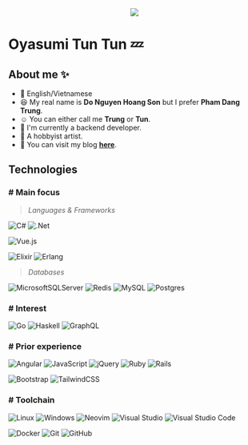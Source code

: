 <div align="center">
<img max-width="800" src="https://lh3.googleusercontent.com/pw/AM-JKLU9nnjZi7meB8kpHu1um0Cdn8pfFgNJnB_V_5v_A9jVivVXEC_iFhLEMDumCiS_anYQ8H_RwQjyF_EzexCI4EljKOr59Dc4KSshm_bfYtiklmSqkvIrIJT965l_7vc3-huBtcByob6aRTAkpkUMh7U8=w1078-h502-no?authuser=0"/>
</div>

# Oyasumi Tun Tun 💤

## About me ✨
- 💬 English/Vietnamese
- 😆 My real name is **Do Nguyen Hoang Son** but I prefer **Pham Dang Trung**.
- ☺️  You can either call me **Trung** or **Tun**.
- 🏢 I'm currently a backend developer.
- 🎨 A hobbyist artist.
- 📓 You can visit my blog **[here](https://www.phamdangtrung.com/)**.

## Technologies
### **# Main focus**

> *Languages & Frameworks*

![C#](https://img.shields.io/badge/c%23-%23239120.svg?style=for-the-badge&logo=c-sharp&logoColor=white)&nbsp;![.Net](https://img.shields.io/badge/.NET-5C2D91?style=for-the-badge&logo=.net&logoColor=white)

![Vue.js](https://img.shields.io/badge/vuejs-%2335495e.svg?style=for-the-badge&logo=vuedotjs&logoColor=%234FC08D)&nbsp;

![Elixir](https://img.shields.io/badge/elixir-%234B275F.svg?style=for-the-badge&logo=elixir&logoColor=white)&nbsp;![Erlang](https://img.shields.io/badge/Erlang-white.svg?style=for-the-badge&logo=erlang&logoColor=a90533)&nbsp;

> *Databases*

![MicrosoftSQLServer](https://img.shields.io/badge/Microsoft%20SQL%20Sever-CC2927?style=for-the-badge&logo=microsoft%20sql%20server&logoColor=white)&nbsp;![Redis](https://img.shields.io/badge/redis-%23DD0031.svg?style=for-the-badge&logo=redis&logoColor=white)&nbsp;![MySQL](https://img.shields.io/badge/mysql-%2300f.svg?style=for-the-badge&logo=mysql&logoColor=white)&nbsp;![Postgres](https://img.shields.io/badge/postgres-%23316192.svg?style=for-the-badge&logo=postgresql&logoColor=white)


### **# Interest**

![Go](https://img.shields.io/badge/go-%2300ADD8.svg?style=for-the-badge&logo=go&logoColor=white)&nbsp;![Haskell](https://img.shields.io/badge/Haskell-5e5086?style=for-the-badge&logo=haskell&logoColor=white)&nbsp;![GraphQL](https://img.shields.io/badge/-GraphQL-E10098?style=for-the-badge&logo=graphql&logoColor=white)


### **# Prior experience**

![Angular](https://img.shields.io/badge/angular-%23DD0031.svg?style=for-the-badge&logo=angular&logoColor=white)&nbsp;![JavaScript](https://img.shields.io/badge/javascript-%23323330.svg?style=for-the-badge&logo=javascript&logoColor=%23F7DF1E)&nbsp;![jQuery](https://img.shields.io/badge/jquery-%230769AD.svg?style=for-the-badge&logo=jquery&logoColor=white)&nbsp;![Ruby](https://img.shields.io/badge/ruby-%23CC342D.svg?style=for-the-badge&logo=ruby&logoColor=white)&nbsp;![Rails](https://img.shields.io/badge/rails-%23CC0000.svg?style=for-the-badge&logo=ruby-on-rails&logoColor=white)

![Bootstrap](https://img.shields.io/badge/bootstrap-%23563D7C.svg?style=for-the-badge&logo=bootstrap&logoColor=white)&nbsp;![TailwindCSS](https://img.shields.io/badge/tailwindcss-%2338B2AC.svg?style=for-the-badge&logo=tailwind-css&logoColor=white)


### **# Toolchain**

![Linux](https://img.shields.io/badge/Linux-FCC624?style=for-the-badge&logo=linux&logoColor=black) ![Windows](https://img.shields.io/badge/Windows-0078D6?style=for-the-badge&logo=windows&logoColor=white)&nbsp;![Neovim](https://img.shields.io/badge/NeoVim-%2357A143.svg?&style=for-the-badge&logo=neovim&logoColor=white)&nbsp;![Visual Studio](https://img.shields.io/badge/Visual%20Studio-5C2D91.svg?style=for-the-badge&logo=visual-studio&logoColor=white)&nbsp;![Visual Studio Code](https://img.shields.io/badge/Visual%20Studio%20Code-0078d7.svg?style=for-the-badge&logo=visual-studio-code&logoColor=white)&nbsp;

![Docker](https://img.shields.io/badge/docker-%230db7ed.svg?style=for-the-badge&logo=docker&logoColor=white)&nbsp;![Git](https://img.shields.io/badge/git-%23F05033.svg?style=for-the-badge&logo=git&logoColor=white)&nbsp;![GitHub](https://img.shields.io/badge/github-%23121011.svg?style=for-the-badge&logo=github&logoColor=white)
